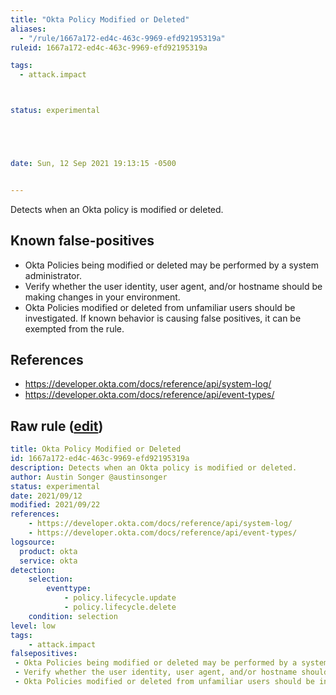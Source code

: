 ```yaml
---
title: "Okta Policy Modified or Deleted"
aliases:
  - "/rule/1667a172-ed4c-463c-9969-efd92195319a"
ruleid: 1667a172-ed4c-463c-9969-efd92195319a

tags:
  - attack.impact



status: experimental





date: Sun, 12 Sep 2021 19:13:15 -0500


---
```


Detects when an Okta policy is modified or deleted.

<!--more-->


## Known false-positives

* Okta Policies being modified or deleted may be performed by a system administrator.
* Verify whether the user identity, user agent, and/or hostname should be making changes in your environment.
* Okta Policies modified or deleted from unfamiliar users should be investigated. If known behavior is causing false positives, it can be exempted from the rule.



## References

* https://developer.okta.com/docs/reference/api/system-log/
* https://developer.okta.com/docs/reference/api/event-types/


## Raw rule ([edit](https://github.com/SigmaHQ/sigma/edit/master/rules/cloud/okta/okta_policy_modified_or_deleted.yml))
```yaml
title: Okta Policy Modified or Deleted
id: 1667a172-ed4c-463c-9969-efd92195319a
description: Detects when an Okta policy is modified or deleted.
author: Austin Songer @austinsonger
status: experimental
date: 2021/09/12
modified: 2021/09/22
references:
    - https://developer.okta.com/docs/reference/api/system-log/
    - https://developer.okta.com/docs/reference/api/event-types/
logsource:
  product: okta
  service: okta
detection:
    selection:
        eventtype: 
            - policy.lifecycle.update
            - policy.lifecycle.delete
    condition: selection
level: low
tags:
    - attack.impact
falsepositives:
 - Okta Policies being modified or deleted may be performed by a system administrator. 
 - Verify whether the user identity, user agent, and/or hostname should be making changes in your environment. 
 - Okta Policies modified or deleted from unfamiliar users should be investigated. If known behavior is causing false positives, it can be exempted from the rule.

```
